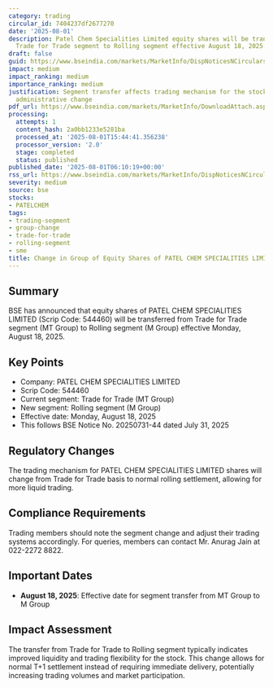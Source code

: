 ```yaml
---
category: trading
circular_id: 7404237df2677270
date: '2025-08-01'
description: Patel Chem Specialities Limited equity shares will be transferred from
  Trade for Trade segment to Rolling segment effective August 18, 2025.
draft: false
guid: https://www.bseindia.com/markets/MarketInfo/DispNoticesNCirculars.aspx?Noticeid={4B01FC87-DFC5-4A75-BD4A-F5B7B8471E38}&noticeno=20250801-4&dt=08/01/2025&icount=4&totcount=73&flag=0
impact: medium
impact_ranking: medium
importance_ranking: medium
justification: Segment transfer affects trading mechanism for the stock but is routine
  administrative change
pdf_url: https://www.bseindia.com/markets/MarketInfo/DownloadAttach.aspx?id=20250801-4&attachedId=
processing:
  attempts: 1
  content_hash: 2a0bb1233e5281ba
  processed_at: '2025-08-01T15:44:41.356238'
  processor_version: '2.0'
  stage: completed
  status: published
published_date: '2025-08-01T06:10:19+00:00'
rss_url: https://www.bseindia.com/markets/MarketInfo/DispNoticesNCirculars.aspx?Noticeid={4B01FC87-DFC5-4A75-BD4A-F5B7B8471E38}&noticeno=20250801-4&dt=08/01/2025&icount=4&totcount=73&flag=0
severity: medium
source: bse
stocks:
- PATELCHEM
tags:
- trading-segment
- group-change
- trade-for-trade
- rolling-segment
- sme
title: Change in Group of Equity Shares of PATEL CHEM SPECIALITIES LIMITED
---
```


## Summary

BSE has announced that equity shares of PATEL CHEM SPECIALITIES LIMITED (Scrip Code: 544460) will be transferred from Trade for Trade segment (MT Group) to Rolling segment (M Group) effective Monday, August 18, 2025.

## Key Points

- Company: PATEL CHEM SPECIALITIES LIMITED
- Scrip Code: 544460
- Current segment: Trade for Trade (MT Group)
- New segment: Rolling segment (M Group)
- Effective date: Monday, August 18, 2025
- This follows BSE Notice No. 20250731-44 dated July 31, 2025

## Regulatory Changes

The trading mechanism for PATEL CHEM SPECIALITIES LIMITED shares will change from Trade for Trade basis to normal rolling settlement, allowing for more liquid trading.

## Compliance Requirements

Trading members should note the segment change and adjust their trading systems accordingly. For queries, members can contact Mr. Anurag Jain at 022-2272 8822.

## Important Dates

- **August 18, 2025**: Effective date for segment transfer from MT Group to M Group

## Impact Assessment

The transfer from Trade for Trade to Rolling segment typically indicates improved liquidity and trading flexibility for the stock. This change allows for normal T+1 settlement instead of requiring immediate delivery, potentially increasing trading volumes and market participation.